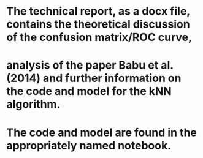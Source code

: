 # The technical report, as a docx file, contains the theoretical discussion of the confusion matrix/ROC curve, 
# analysis of the paper Babu et al.(2014) and further information on the code and model for the kNN algorithm.
# The code and model are found in the appropriately named notebook. 
